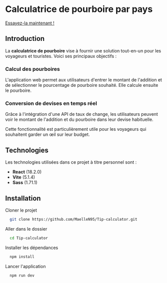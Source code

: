 # Calculatrice de pourboire par pays

[Essayez-la maintenant !](https://calculatrice-de-pourboire.vercel.app/)

## Introduction

La **calculatrice de pourboire** vise à fournir une solution tout-en-un pour les voyageurs et touristes. Voici ses principaux objectifs :

### Calcul des pourboires

L'application web permet aux utilisateurs d'entrer le montant de l'addition et de sélectionner le pourcentage de pourboire souhaité.
Elle calcule ensuite le pourboire.

### Conversion de devises en temps réel

Grâce à l'intégration d'une API de taux de change, les utilisateurs peuvent voir le montant de l'addition et du pourboire dans leur devise habituelle.

Cette fonctionnalité est particulièrement utile pour les voyageurs qui souhaitent garder un œil sur leur budget.

## Technologies

Les technologies utilisées dans ce projet à titre personnel sont :

- **React** (18.2.0)
- **Vite** (5.1.4)
- **Sass** (1.71.1)

## Installation

Cloner le projet

```bash
  git clone https://github.com/MaelleN95/Tip-calculator.git
```

Aller dans le dossier

```bash
  cd Tip-calculator
```

Installer les dépendances

```bash
  npm install
```

Lancer l'application

```bash
  npm run dev
```
